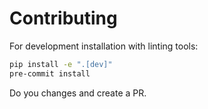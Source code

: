 # Contributing

For development installation with linting tools:

```bash
pip install -e ".[dev]"
pre-commit install
```

Do you changes and create a PR.

